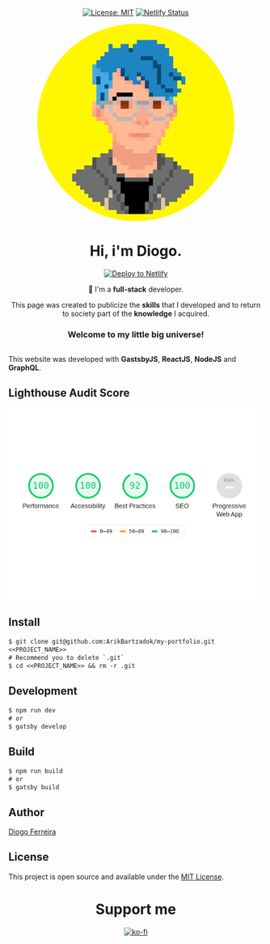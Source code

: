 <div align="center" style="margin-bottom:30px;">
  
[![License: MIT](https://img.shields.io/badge/License-MIT-blue.svg)](https://opensource.org/licenses/MIT) [![Netlify Status](https://api.netlify.com/api/v1/badges/01a2e2de-d57d-4d89-8322-95685000e60f/deploy-status)](https://app.netlify.com/sites/diogodeveloper/deploys/)

<img src="/src/assets/images/diogo_pixel.png" alt="Pixel art" style="border-radius:50%;"/>

# Hi, i'm Diogo.

[![Deploy to Netlify](https://www.netlify.com/img/deploy/button.svg)](https://diogodeveloper.netlify.com?repository=https://github.com/ArikBartzadok/my-portfolio/) 

🚀 I'm a **full-stack** developer.

This page was created to publicize the **skills** that I developed and to return to society part of the **knowledge** I acquired.

### Welcome to my little big universe!
</div>

This website was developed with **GastsbyJS**, **ReactJS**, **NodeJS** and **GraphQL**.

## Lighthouse Audit Score

<div align="center">
    <a href="https://developers.google.com/web/tools/lighthouse/">
      <img src="src/assets/images/Pwa.png" alt="Lighthouse Score" />
    </a>
</div>

## Install

```
$ git clone git@github.com:ArikBartzadok/my-portfolio.git <<PROJECT_NAME>>
# Recommend you to delete `.git`
$ cd <<PROJECT_NAME>> && rm -r .git
```

## Development
```
$ npm run dev
# or
$ gatsby develop
```

## Build
```
$ npm run build
# or
$ gatsby build
```

## Author

[Diogo Ferreira](https://diogodeveloper.netlify.com/)

## License

This project is open source and available under the [MIT License](LICENSE).

<div align="center" style="margin-bottom:30px">
  
# Support me

[![ko-fi](https://www.ko-fi.com/img/githubbutton_sm.svg)](https://ko-fi.com/C0C81IJH6)

</div>
